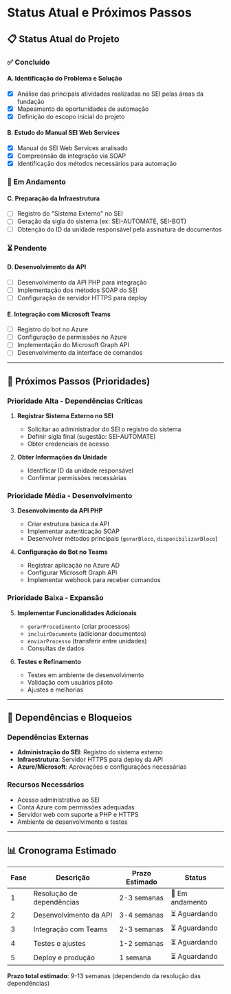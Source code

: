 # Status Atual e Próximos Passos

## 📋 Status Atual do Projeto

### ✅ Concluído

#### A. Identificação do Problema e Solução
- [x] Análise das principais atividades realizadas no SEI pelas áreas da fundação
- [x] Mapeamento de oportunidades de automação
- [x] Definição do escopo inicial do projeto

#### B. Estudo do Manual SEI Web Services
- [x] Manual do SEI Web Services analisado
- [x] Compreensão da integração via SOAP
- [x] Identificação dos métodos necessários para automação

### 🔄 Em Andamento

#### C. Preparação da Infraestrutura
- [ ] Registro do "Sistema Externo" no SEI
- [ ] Geração da sigla do sistema (ex: SEI-AUTOMATE, SEI-BOT)
- [ ] Obtenção do ID da unidade responsável pela assinatura de documentos

### ⏳ Pendente

#### D. Desenvolvimento da API
- [ ] Desenvolvimento da API PHP para integração
- [ ] Implementação dos métodos SOAP do SEI
- [ ] Configuração de servidor HTTPS para deploy

#### E. Integração com Microsoft Teams
- [ ] Registro do bot no Azure
- [ ] Configuração de permissões no Azure
- [ ] Implementação do Microsoft Graph API
- [ ] Desenvolvimento da interface de comandos

---

## 🎯 Próximos Passos (Prioridades)

### **Prioridade Alta - Dependências Críticas**

1. **Registrar Sistema Externo no SEI**
   - Solicitar ao administrador do SEI o registro do sistema
   - Definir sigla final (sugestão: SEI-AUTOMATE)
   - Obter credenciais de acesso

2. **Obter Informações da Unidade**
   - Identificar ID da unidade responsável
   - Confirmar permissões necessárias

### **Prioridade Média - Desenvolvimento**

3. **Desenvolvimento da API PHP**
   - Criar estrutura básica da API
   - Implementar autenticação SOAP
   - Desenvolver métodos principais (`gerarBloco`, `disponibilizarBloco`)

4. **Configuração do Bot no Teams**
   - Registrar aplicação no Azure AD
   - Configurar Microsoft Graph API
   - Implementar webhook para receber comandos

### **Prioridade Baixa - Expansão**

5. **Implementar Funcionalidades Adicionais**
   - `gerarProcedimento` (criar processos)
   - `incluirDocumento` (adicionar documentos)
   - `enviarProcesso` (transferir entre unidades)
   - Consultas de dados

6. **Testes e Refinamento**
   - Testes em ambiente de desenvolvimento
   - Validação com usuários piloto
   - Ajustes e melhorias

---

## 🚧 Dependências e Bloqueios

### Dependências Externas
- **Administração do SEI**: Registro do sistema externo
- **Infraestrutura**: Servidor HTTPS para deploy da API
- **Azure/Microsoft**: Aprovações e configurações necessárias

### Recursos Necessários
- Acesso administrativo ao SEI
- Conta Azure com permissões adequadas
- Servidor web com suporte a PHP e HTTPS
- Ambiente de desenvolvimento e testes

---

## 📊 Cronograma Estimado

| Fase | Descrição | Prazo Estimado | Status |
|------|-----------|----------------|--------|
| 1 | Resolução de dependências | 2-3 semanas | 🔄 Em andamento |
| 2 | Desenvolvimento da API | 3-4 semanas | ⏳ Aguardando |
| 3 | Integração com Teams | 2-3 semanas | ⏳ Aguardando |
| 4 | Testes e ajustes | 1-2 semanas | ⏳ Aguardando |
| 5 | Deploy e produção | 1 semana | ⏳ Aguardando |

**Prazo total estimado**: 9-13 semanas (dependendo da resolução das dependências)
